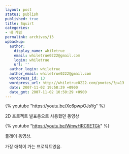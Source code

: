 ```yaml
---
layout: post
status: publish
published: true
title: Squirt
categories:
- 내 게임
permalink: archives/13
wpbackup:
  author:
    display_name: whiletrue
    email: whiletrue0222@gmail.com
    login: whiletrue
    url: ''
  author_login: whiletrue
  author_email: whiletrue0222@gmail.com
  wordpress_id: 13
  wordpress_url: http://whiletrue0222.com/pnotes/?p=13
  date: 2007-11-02 19:50:29 +0900
  date_gmt: 2007-11-02 10:50:29 +0900
---
```


{% youtube "https://youtu.be/Xc6pwpOJsYg" %}

2D 프로젝트 발표용으로 사용했던 동영상

{% youtube "https://youtu.be/WmwHRC9ETGk" %}

플레이 동영상.

가장 애착이 가는 프로젝트였음.
